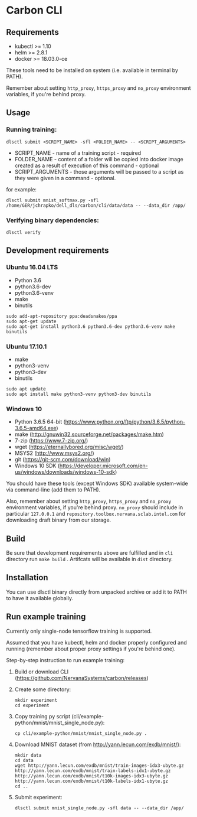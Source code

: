 # Carbon CLI

## Requirements

* kubectl >= 1.10
* helm >= 2.8.1
* docker >= 18.03.0-ce

These tools need to be installed on system (i.e. available in terminal by PATH).

Remember about setting `http_proxy`, `https_proxy` and `no_proxy` environment variables, if you're behind
proxy.

## Usage

### Running training:

`dlsctl submit <SCRIPT_NAME> -sfl <FOLDER_NAME> -- <SCRIPT_ARGUMENTS>`

* SCRIPT_NAME - name of a training script - required
* FOLDER_NAME - content of a folder will be copied into docker image created as a result of execution of this command - optional
* SCRIPT_ARGUMENTS - those arguments will be passed to a script as they were given in a command - optional.


for example:

`dlsctl submit mnist_softmax.py -sfl /home/GER/jchrapko/dell_dls/carbon/cli/data/data -- --data_dir /app/`

### Verifying binary dependencies:

`dlsctl verify`


## Development requirements

### Ubuntu 16.04 LTS

* Python 3.6
* python3.6-dev 
* python3.6-venv
* make
* binutils

```
sudo add-apt-repository ppa:deadsnakes/ppa
sudo apt-get update
sudo apt-get install python3.6 python3.6-dev python3.6-venv make binutils
```

### Ubuntu 17.10.1

* make
* python3-venv
* python3-dev
* binutils

```
sudo apt update
sudo apt install make python3-venv python3-dev binutils
```


### Windows 10
* Python 3.6.5 64-bit (https://www.python.org/ftp/python/3.6.5/python-3.6.5-amd64.exe)
* make (http://gnuwin32.sourceforge.net/packages/make.htm)
* 7-zip (https://www.7-zip.org/)
* wget (https://eternallybored.org/misc/wget/)
* MSYS2 (http://www.msys2.org/)
* git (https://git-scm.com/download/win)
* Windows 10 SDK (https://developer.microsoft.com/en-us/windows/downloads/windows-10-sdk)

You should have these tools (except Windows SDK) available system-wide via command-line (add them to PATH).

Also, remember about setting `http_proxy`, `https_proxy` and `no_proxy` environment variables, if you're behind
proxy. `no_proxy` should include in particular `127.0.0.1` and `repository.toolbox.nervana.sclab.intel.com` for 
downloading draft binary from our storage.


## Build
Be sure that development requirements above are fulfilled and in `cli` directory run `make build` . Artifcats 
will be available in `dist` directory.

## Installation
You can use dlsctl binary directly from unpacked archive or add it to PATH to have it available globally.

## Run example training
Currently only single-node tensorflow training is supported. 

Assumed that you have kubectl, helm and docker properly configured and running (remember about proper proxy settings
if you're behind one).

Step-by-step instruction to run example training:

1. Build or download CLI (https://github.com/NervanaSystems/carbon/releases)

1. Create some directory:
    ```
    mkdir experiment
    cd experiment
    ```
1. Copy training py script (cli/example-python/mnist/mnist_single_node.py):
    ```
    cp cli/example-python/mnist/mnist_single_node.py .
    ```
1. Download MNIST dataset (from http://yann.lecun.com/exdb/mnist/):
    ```
    mkdir data
    cd data
    wget http://yann.lecun.com/exdb/mnist/train-images-idx3-ubyte.gz http://yann.lecun.com/exdb/mnist/train-labels-idx1-ubyte.gz http://yann.lecun.com/exdb/mnist/t10k-images-idx3-ubyte.gz http://yann.lecun.com/exdb/mnist/t10k-labels-idx1-ubyte.gz
    cd ..
    ```
1. Submit experiment:
    ```
    dlsctl submit mnist_single_node.py -sfl data -- --data_dir /app/
    ```